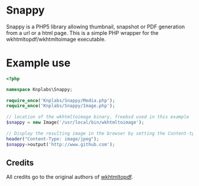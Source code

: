 # Snappy

Snappy is a PHP5 library allowing thumbnail, snapshot or PDF generation from a url or a html page. This is a simple PHP wrapper for the wkhtmltopdf/wkhtmltoimage executable.

# Example use
```php
<?php

namespace Knplabs\Snappy;
 
require_once('Knplabs/Snappy/Media.php');
require_once('Knplabs/Snappy/Image.php');
 
// location of the wkhtmltoimage binary, freebsd used in this example
$snappy = new Image('/usr/local/bin/wkhtmltoimage');
 
// Display the resulting image in the browser by setting the Content-type header to jpg
header("Content-Type: image/jpeg");
$snappy->output('http://www.github.com');
```

## Credits

All credits go to the original authors of [wkhtmltopdf](http://github.com/antialize/wkhtmltopdf).